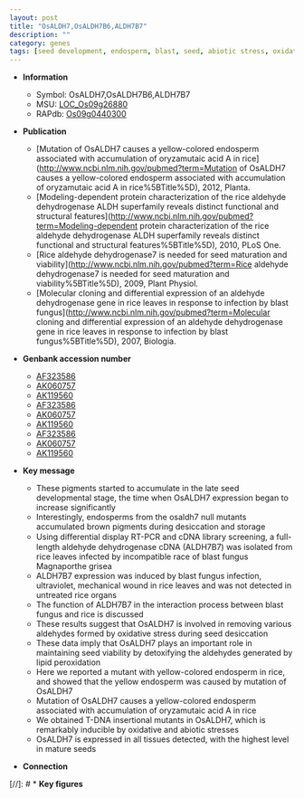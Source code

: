 ```yaml
---
layout: post
title: "OsALDH7,OsALDH7B6,ALDH7B7"
description: ""
category: genes
tags: [seed development, endosperm, blast, seed, abiotic stress, oxidative]
---
```


* **Information**  
    + Symbol: OsALDH7,OsALDH7B6,ALDH7B7  
    + MSU: [LOC_Os09g26880](http://rice.plantbiology.msu.edu/cgi-bin/ORF_infopage.cgi?orf=LOC_Os09g26880)  
    + RAPdb: [Os09g0440300](http://rapdb.dna.affrc.go.jp/viewer/gbrowse_details/irgsp1?name=Os09g0440300)  

* **Publication**  
    + [Mutation of OsALDH7 causes a yellow-colored endosperm associated with accumulation of oryzamutaic acid A in rice](http://www.ncbi.nlm.nih.gov/pubmed?term=Mutation of OsALDH7 causes a yellow-colored endosperm associated with accumulation of oryzamutaic acid A in rice%5BTitle%5D), 2012, Planta.
    + [Modeling-dependent protein characterization of the rice aldehyde dehydrogenase ALDH superfamily reveals distinct functional and structural features](http://www.ncbi.nlm.nih.gov/pubmed?term=Modeling-dependent protein characterization of the rice aldehyde dehydrogenase ALDH superfamily reveals distinct functional and structural features%5BTitle%5D), 2010, PLoS One.
    + [Rice aldehyde dehydrogenase7 is needed for seed maturation and viability](http://www.ncbi.nlm.nih.gov/pubmed?term=Rice aldehyde dehydrogenase7 is needed for seed maturation and viability%5BTitle%5D), 2009, Plant Physiol.
    + [Molecular cloning and differential expression of an aldehyde dehydrogenase gene in rice leaves in response to infection by blast fungus](http://www.ncbi.nlm.nih.gov/pubmed?term=Molecular cloning and differential expression of an aldehyde dehydrogenase gene in rice leaves in response to infection by blast fungus%5BTitle%5D), 2007, Biologia.

* **Genbank accession number**  
    + [AF323586](http://www.ncbi.nlm.nih.gov/nuccore/AF323586)
    + [AK060757](http://www.ncbi.nlm.nih.gov/nuccore/AK060757)
    + [AK119560](http://www.ncbi.nlm.nih.gov/nuccore/AK119560)
    + [AF323586](http://www.ncbi.nlm.nih.gov/nuccore/AF323586)
    + [AK060757](http://www.ncbi.nlm.nih.gov/nuccore/AK060757)
    + [AK119560](http://www.ncbi.nlm.nih.gov/nuccore/AK119560)
    + [AF323586](http://www.ncbi.nlm.nih.gov/nuccore/AF323586)
    + [AK060757](http://www.ncbi.nlm.nih.gov/nuccore/AK060757)
    + [AK119560](http://www.ncbi.nlm.nih.gov/nuccore/AK119560)

* **Key message**  
    + These pigments started to accumulate in the late seed developmental stage, the time when OsALDH7 expression began to increase significantly
    + Interestingly, endosperms from the osaldh7 null mutants accumulated brown pigments during desiccation and storage
    + Using diﬀerential display RT-PCR and cDNA library screening, a full-length aldehyde dehydrogenase cDNA (ALDH7B7) was isolated from rice leaves infected by incompatible race of blast fungus Magnaporthe grisea
    + ALDH7B7 expression was induced by blast fungus infection, ultraviolet, mechanical wound in rice leaves and was not detected in untreated rice organs
    + The function of ALDH7B7 in the interaction process between blast fungus and rice is discussed
    + These results suggest that OsALDH7 is involved in removing various aldehydes formed by oxidative stress during seed desiccation
    + These data imply that OsALDH7 plays an important role in maintaining seed viability by detoxifying the aldehydes generated by lipid peroxidation
    + Here we reported a mutant with yellow-colored endosperm in rice, and showed that the yellow endosperm was caused by mutation of OsALDH7
    + Mutation of OsALDH7 causes a yellow-colored endosperm associated with accumulation of oryzamutaic acid A in rice
    + We obtained T-DNA insertional mutants in OsALDH7, which is remarkably inducible by oxidative and abiotic stresses
    + OsALDH7 is expressed in all tissues detected, with the highest level in mature seeds

* **Connection**  

[//]: # * **Key figures**  


